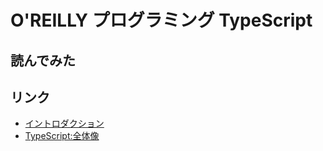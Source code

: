 # O'REILLY プログラミング TypeScript

## 読んでみた

## リンク
- [イントロダクション](/O-REILLY_TypeScript/section1/)
- [TypeScript:全体像](/O-REILLY_TypeScript/section2/)
